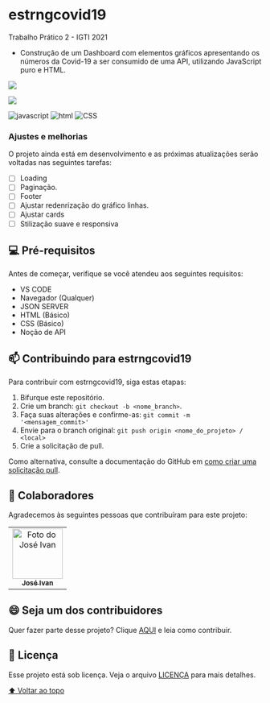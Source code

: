 # estrngcovid19

Trabalho Prático 2 - IGTI 2021

- Construção de um Dashboard com elementos gráficos apresentando os números da Covid-19 a ser consumido de uma API, utilizando JavaScript puro e HTML.

[![](https://data.jsdelivr.com/v1/package/npm/lodash/badge)](https://www.jsdelivr.com/package/npm/lodash)

![](https://labpixel.com.br/digitalpixel/wp-content/uploads/2019/04/logo-igti-1.png)

![javascript](https://img.shields.io/badge/JavaScript-323330?style=for-the-badge&logo=javascript&logoColor=F7DF1E)
![html](https://img.shields.io/badge/HTML5-E34F26?style=for-the-badge&logo=html5&logoColor=white)
![CSS](https://img.shields.io/badge/CSS3-1572B6?style=for-the-badge&logo=css3&logoColor=white)

### Ajustes e melhorias

O projeto ainda está em desenvolvimento e as próximas atualizações serão voltadas nas seguintes tarefas:

- [ ] Loading
- [ ] Paginação.
- [ ] Footer
- [ ] Ajustar redenrização do gráfico linhas.
- [ ] Ajustar cards
- [ ] Stilização suave e responsiva

## 💻 Pré-requisitos

Antes de começar, verifique se você atendeu aos seguintes requisitos:

- VS CODE
- Navegador (Qualquer)
- JSON SERVER
- HTML (Básico)
- CSS (Básico)
- Noção de API

<!-- ## ☕ Usando <nome_do_projeto>

Para usar <nome_do_projeto>, siga estas etapas:

```
<exemplo_de_uso>
```

Adicione comandos de execução e exemplos que você acha que os usuários acharão úteis. Fornece uma referência de opções para pontos de bônus! -->

## 📫 Contribuindo para estrngcovid19

<!---Se o seu README for longo ou se você tiver algum processo ou etapas específicas que deseja que os contribuidores sigam, considere a criação de um arquivo CONTRIBUTING.md separado--->

Para contribuir com estrngcovid19, siga estas etapas:

1. Bifurque este repositório.
2. Crie um branch: `git checkout -b <nome_branch>`.
3. Faça suas alterações e confirme-as: `git commit -m '<mensagem_commit>'`
4. Envie para o branch original: `git push origin <nome_do_projeto> / <local>`
5. Crie a solicitação de pull.

Como alternativa, consulte a documentação do GitHub em [como criar uma solicitação pull](https://help.github.com/en/github/collaborating-with-issues-and-pull-requests/creating-a-pull-request).

## 🤝 Colaboradores

Agradecemos às seguintes pessoas que contribuíram para este projeto:

<table>
  <tr>
    <td align="center">
      <a href="#">
        <img src="https://avatars.githubusercontent.com/u/40876295?v=4" width="100px;" alt="Foto do José Ivan"/><br>
        <sub>
          <b>José Ivan</b>
        </sub>
      </a>
    </td>
  </tr>
</table>

## 😄 Seja um dos contribuidores<br>

Quer fazer parte desse projeto? Clique [AQUI](CONTRIBUTING.md) e leia como contribuir.

## 📝 Licença

Esse projeto está sob licença. Veja o arquivo [LICENÇA](LICENSE.md) para mais detalhes.

[⬆ Voltar ao topo](#nome-do-projeto)<br>
